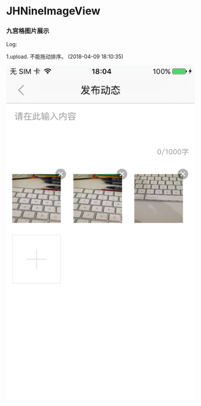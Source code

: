 # JHNineImageView
### 九宫格图片展示

Log:

1.upload. 不能拖动排序。 (2018-04-09 18:10:35)

![image](https://github.com/xjh093/JHNineImageView/blob/master/PNG/Screen%20Shot%202018-04-09%20at%2018.04.20.png)
